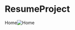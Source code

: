 # ResumeProject
Home![Home](https://user-images.githubusercontent.com/106198602/232319422-626684bf-6a5a-4f19-97c3-7d04f17c7eae.png)
